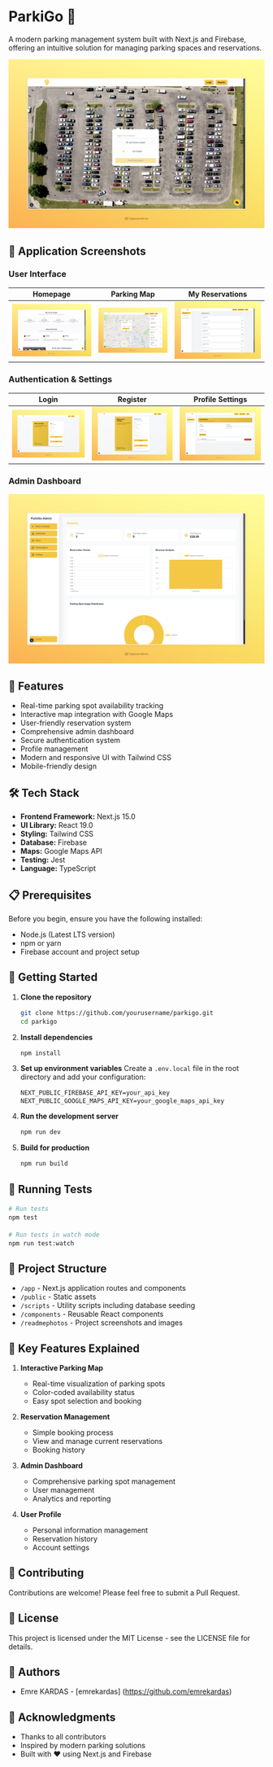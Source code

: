# ParkiGo 🚗

A modern parking management system built with Next.js and Firebase, offering an intuitive solution for managing parking spaces and reservations.

![Homepage](/readmephotos/homepage-1.jpeg)

## 📱 Application Screenshots

### User Interface
| Homepage | Parking Map | My Reservations |
|----------|-------------|-----------------|
| ![Homepage](/readmephotos/homepage-2.jpeg) | ![Parking Map](/readmephotos/parkingmap.jpeg) | ![My Reservations](/readmephotos/my-reservation.jpeg) |

### Authentication & Settings
| Login | Register | Profile Settings |
|-------|----------|------------------|
| ![Login](/readmephotos/loginpage.jpeg) | ![Register](/readmephotos/registerpage.jpeg) | ![Profile Settings](/readmephotos/profile-settings.jpeg) |

### Admin Dashboard
![Admin Dashboard](/readmephotos/admin-dashboard.jpeg)

## 🌟 Features

- Real-time parking spot availability tracking
- Interactive map integration with Google Maps
- User-friendly reservation system
- Comprehensive admin dashboard
- Secure authentication system
- Profile management
- Modern and responsive UI with Tailwind CSS
- Mobile-friendly design

## 🛠️ Tech Stack

- **Frontend Framework:** Next.js 15.0
- **UI Library:** React 19.0
- **Styling:** Tailwind CSS
- **Database:** Firebase
- **Maps:** Google Maps API
- **Testing:** Jest
- **Language:** TypeScript

## 📋 Prerequisites

Before you begin, ensure you have the following installed:
- Node.js (Latest LTS version)
- npm or yarn
- Firebase account and project setup

## 🚀 Getting Started

1. **Clone the repository**
   ```bash
   git clone https://github.com/yourusername/parkigo.git
   cd parkigo
   ```

2. **Install dependencies**
   ```bash
   npm install
   ```

3. **Set up environment variables**
   Create a `.env.local` file in the root directory and add your configuration:
   ```env
   NEXT_PUBLIC_FIREBASE_API_KEY=your_api_key
   NEXT_PUBLIC_GOOGLE_MAPS_API_KEY=your_google_maps_api_key
   ```

4. **Run the development server**
   ```bash
   npm run dev
   ```

5. **Build for production**
   ```bash
   npm run build
   ```

## 🧪 Running Tests

```bash
# Run tests
npm test

# Run tests in watch mode
npm run test:watch
```

## 📁 Project Structure

- `/app` - Next.js application routes and components
- `/public` - Static assets
- `/scripts` - Utility scripts including database seeding
- `/components` - Reusable React components
- `/readmephotos` - Project screenshots and images

## 🔑 Key Features Explained

1. **Interactive Parking Map**
   - Real-time visualization of parking spots
   - Color-coded availability status
   - Easy spot selection and booking

2. **Reservation Management**
   - Simple booking process
   - View and manage current reservations
   - Booking history

3. **Admin Dashboard**
   - Comprehensive parking spot management
   - User management
   - Analytics and reporting

4. **User Profile**
   - Personal information management
   - Reservation history
   - Account settings

## 🤝 Contributing

Contributions are welcome! Please feel free to submit a Pull Request.

## 📄 License

This project is licensed under the MIT License - see the LICENSE file for details.

## 👥 Authors

- Emre KARDAS - [emrekardas] (https://github.com/emrekardas)

## 🙏 Acknowledgments

- Thanks to all contributors
- Inspired by modern parking solutions
- Built with ❤️ using Next.js and Firebase
